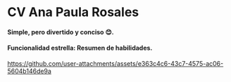 # CV Ana Paula Rosales
#### Simple, pero divertido y conciso 😊.

#### Funcionalidad estrella: Resumen de habilidades.



https://github.com/user-attachments/assets/e363c4c6-43c7-4575-ac06-5604b146de9a



